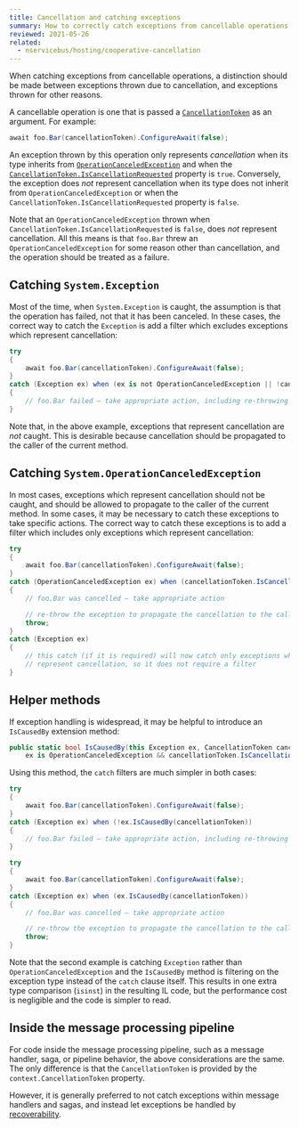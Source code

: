 ```yaml
---
title: Cancellation and catching exceptions
summary: How to correctly catch exceptions from cancellable operations
reviewed: 2021-05-26
related:
  - nservicebus/hosting/cooperative-cancellation
---
```


When catching exceptions from cancellable operations, a distinction should be made between exceptions thrown due to cancellation, and exceptions thrown for other reasons.

A cancellable operation is one that is passed a [`CancellationToken`](https://docs.microsoft.com/en-us/dotnet/api/system.threading.cancellationtoken) as an argument. For example:

```c#
await foo.Bar(cancellationToken).ConfigureAwait(false);
```

An exception thrown by this operation only represents _cancellation_ when its type inherits from [`OperationCanceledException`](https://docs.microsoft.com/en-us/dotnet/api/system.operationcanceledexception) and when the [`CancellationToken.IsCancellationRequested`](https://docs.microsoft.com/en-us/dotnet/api/system.threading.cancellationtoken.iscancellationrequested) property is `true`.  Conversely, the exception does _not_ represent cancellation when its type does not inherit from `OperationCanceledException` or when the `CancellationToken.IsCancellationRequested` property is `false`.

Note that an `OperationCanceledException` thrown when `CancellationToken.IsCancellationRequested` is `false`, does _not_ represent cancellation. All this means is that `foo.Bar` threw an `OperationCanceledException` for some reason other than cancellation, and the operation should be treated as a failure.

## Catching `System.Exception`

Most of the time, when `System.Exception` is caught, the assumption is that the operation has failed, not that it has been canceled. In these cases, the correct way to catch the `Exception` is add a filter which excludes exceptions which represent cancellation:

```csharp
try
{
    await foo.Bar(cancellationToken).ConfigureAwait(false);
}
catch (Exception ex) when (ex is not OperationCanceledException || !cancellationToken.IsCancellationRequested)
{
    // foo.Bar failed — take appropriate action, including re-throwing the exception if appropriate
}
```

Note that, in the above example, exceptions that represent cancellation are _not_ caught. This is desirable because cancellation should be propagated to the caller of the current method.

## Catching `System.OperationCanceledException`

In most cases, exceptions which represent cancellation should not be caught, and should be allowed to propagate to the caller of the current method. In some cases, it may be necessary to catch these exceptions to take specific actions. The correct way to catch these exceptions is to add a filter which includes only exceptions which represent cancellation:

```csharp
try
{
    await foo.Bar(cancellationToken).ConfigureAwait(false);
}
catch (OperationCanceledException ex) when (cancellationToken.IsCancellationRequested)
{
    // foo.Bar was cancelled — take appropriate action

    // re-throw the exception to propagate the cancellation to the caller of the current method
    throw;
}
catch (Exception ex)
{
    // this catch (if it is required) will now catch only exceptions which do NOT 
    // represent cancellation, so it does not require a filter
}
```

## Helper methods

If exception handling is widespread, it may be helpful to introduce an `IsCausedBy` extension method:

```csharp
public static bool IsCausedBy(this Exception ex, CancellationToken cancellationToken) =>
    ex is OperationCanceledException && cancellationToken.IsCancellationRequested;
```

Using this method, the `catch` filters are much simpler in both cases:

```csharp
try
{
    await foo.Bar(cancellationToken).ConfigureAwait(false);
}
catch (Exception ex) when (!ex.IsCausedBy(cancellationToken))
{
    // foo.Bar failed — take appropriate action, including re-throwing the exception if appropriate
}
```

```c#
try
{
    await foo.Bar(cancellationToken).ConfigureAwait(false);
}
catch (Exception ex) when (ex.IsCausedBy(cancellationToken))
{
    // foo.Bar was cancelled — take appropriate action

    // re-throw the exception to propagate the cancellation to the caller of the current method
    throw;
}
```

Note that the second example is catching `Exception` rather than `OperationCanceledException` and the `IsCausedBy` method is filtering on the exception type instead of the `catch` clause itself. This results in one extra type comparison (`isinst`) in the resulting IL code, but the performance cost is negligible and the code is simpler to read.

## Inside the message processing pipeline

For code inside the message processing pipeline, such as a message handler, saga, or pipeline behavior, the above considerations are the same. The only difference is that the `CancellationToken` is provided by the `context.CancellationToken` property.

However, it is generally preferred to not catch exceptions within message handlers and sagas, and instead let exceptions be handled by [recoverability](/nservicebus/recoverability/).
